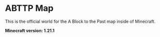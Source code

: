 # ABTTP Map
This is the official world for the A Block to the Past map inside of Minecraft.

**Minecraft version: 1.21.1**
